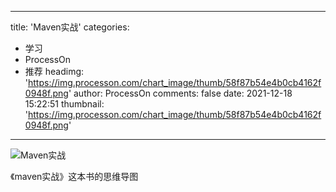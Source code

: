 
---
title: 'Maven实战'
categories: 
 - 学习
 - ProcessOn
 - 推荐
headimg: 'https://img.processon.com/chart_image/thumb/58f87b54e4b0cb4162f0948f.png'
author: ProcessOn
comments: false
date: 2021-12-18 15:22:51
thumbnail: 'https://img.processon.com/chart_image/thumb/58f87b54e4b0cb4162f0948f.png'
---

<div>   
<img class="thumb" alt="Maven实战" src="https://img.processon.com/chart_image/thumb/58f87b54e4b0cb4162f0948f.png" referrerpolicy="no-referrer">
<p>《maven实战》这本书的思维导图</p>  
</div>
            